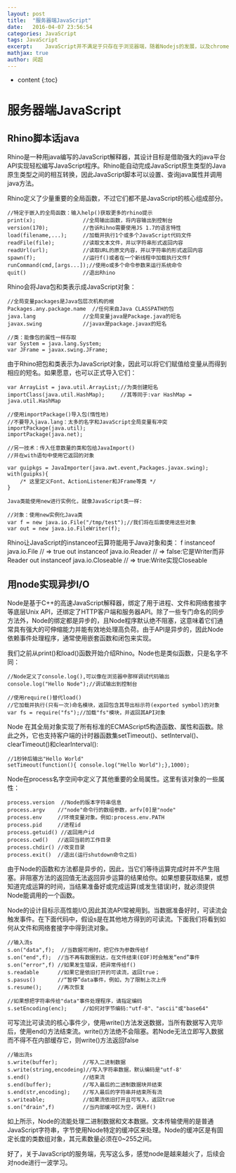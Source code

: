 ```yaml
---
layout: post
title:  "服务器端JavaScript"
date:   2016-04-07 23:56:54
categories: JavaScript
tags: JavaScript
excerpt:	JavaScript并不满足于只存在于浏览器端，随着Nodejs的发展，以及chromev8引擎在后台服务器端的应用，使得JavaScript逐渐活跃于服务器端
mathjax: true
author:	闵超
---
```


* content
{:toc}


#		服务器端JavaScript

##		Rhino脚本话java
Rhino是一种用java编写的JavaScript解释器，其设计目标是借助强大的java平台API实现轻松编写JavaScript程序。Rhino能自动完成JavaScript原生类型的Java原生类型之间的相互转换，因此JavaScript脚本可以设置、查询java属性并调用java方法。

Rhino定义了少量重要的全局函数，不过它们都不是JavaScript的核心组成部分。

	//特定于嵌入的全局函数：输入help()获取更多的rhino提示
	print(x);				//全局输出函数，将内容输出到控制台
	version(170);			//告诉Rihno需要使用JS 1.7的语言特性
	load(filename,...);		//加载并执行1个或多个JavaScript代码文件
	readFile(file);			//读取文本文件，并以字符串形式返回内容
	readUrl(url);			//读取URL的原文内容，并以字符串的形式返回内容
	spawn(f);   			//运行f()或者在一个新线程中加载执行文件f
	runCommand(cmd,[args...]);//使用o或多个命令参数来运行系统命令
	quit()					//退出Rhino

Rhino会将Java包和类表示成JavaScript对象：
	
	//全局变量packages是Java包层次机构的根
	Packages.any.package.name  //任何来自Java CLASSPATH的包
	java.lang 				//全局变量java是Package.java的短名
	javax.swing				//javax是package.javax的短名

	//类：能像包的属性一样存取
	var System = java.lang.System;
	var JFrame = javax.swing.JFrame;

由于Rhino把包和类表示为JavaScript对象，因此可以将它们赋值给变量从而得到相应的短名。如果愿意，也可以正式导入它们：

	var ArrayList = java.util.ArrayList;//为类创建短名
	importClass(java.util.HashMap); 	//其等同于:var HashMap = java.util.HashMap
	
	//使用importPackage()导入包(惰性地)
	//不要导入java.lang：太多的名字和JavaScript全局变量有冲突
	importPackage(java.util);
	importPackage(java.net);
	
	//另一技术：传入任意数量的类和包给JavaImport()
	//并在with语句中使用它返回的对象
	
	var guipkgs = JavaImporter(java.awt.event,Packages.javax.swing);
	with(guipks){
		/* 这里定义Font、ActionListener和JFrame等类 */
	}
	
	Java类能使用new进行实例化，就像JavaScript类一样:
	
	//对象：使用new实例化Java类
	var f = new java.io.File("/tmp/test");//我们将在后面使用这些对象
	var out = new java.io.FileWriter(f);
Rhino让JavaScript的instanceof云算符能用于Java对象和类：
	f instanceof java.io.File 		// => true
	out instanceof java.io.Reader  // => false:它是Writer而非Reader
	out instanceof java.io.Closeable // => true:Write实现Closeable

##		用node实现异步I/O
Node是基于C++的高速JavaScript解释器，绑定了用于进程、文件和网络套接字等底层Unix API，还绑定了HTTP客户端和服务器API。除了一些专门命名的同步方法外，Node的绑定都是异步的，且Node程序默认绝不阻塞，这意味着它们通常具有强大的可伸缩能力并能有效地处理高负荷。由于API是异步的，因此Node依赖事件处理程序，通常使用嵌套函数和闭包来实现。

我们之前从print()和load()函数开始介绍Rhino。Node也是类似函数，只是名字不同：
	
	//Node定义了console.log(),可以像在浏览器中那样调试代码输出
	console.log("Hello Node");//调试输出到控制台
	
	//使用require()替代load()
	//它加载并执行(只有一次)命名模块，返回包含其导出标示符(exported symbol)的对象
	var fs = require("fs");//加载"fs"模块，并返回其API对象

Node 在其全局对象实现了所有标准的ECMAScript5构造函数、属性和函数。除此之外，它也支持客户端的计时器函数集setTimeout()、setInterval()、clearTimeout()和clearInterval():
	
	//1秒钟后输出"Hello World"
	setTimeout(function(){ console.log("Hello World");},1000);

Node在process名字空间中定义了其他重要的全局属性。这里有该对象的一些属性：
	
	process.version  //Node的版本字符串信息
	process.argv	//"node"命令行的数组参数，arfv[0]是"node"
	process.env		//环境变量对象。例如:process.env.PATH
	process.pid		//进程id
	process.getuid() //返回用户id
	process.cwd()	//返回当前的工作目录
	process.chdir()	//改变目录
	process.exit()	//退出(运行shutdown命令之后)
由于Node的函数和方法都是异步的，因此，当它们等待运算完成时并不产生阻塞。非阻塞方法的返回值无法返回异步运算的结果给你。如果想要获取结果，或想知道完成运算的时间，当结果准备好或完成运算(或发生错误)时，就必须提供Node能调用的一个函数。

Node的设计目标示高性能I/O,因此其流API常被用到。当数据准备好时，可读流会触发事件。在下面代码中，假设s是在其他地方得到的可读流。下面我们将看到如何从文件和网络套接字中得到流对象。

	//输入流s
	s.on("data",f);  //当数据可用时，把它作为参数传给f
	s.on("end",f);	//当不再有数据到达，在文件结束(EOF)时会触发“end”事件
	s.on("error",f) //如果发生错误，把异常传给f()
	s.readable		//如果它是依旧打开的可读流，返回true；
	s.pasus()		//“暂停”data事件，例如，为了限制上次上传
	s.resume();		//再次恢复

	//如果想把字符串传给"data"事件处理程序，请指定编码
	s.setEncoding(enc);		//如何对字节编码:"utf-8"、"ascii"或"base64"
可写流比可读流的核心事件少，使用write()方法发送数据，当所有数据写入完毕后，使用end()方法结束流。write()方法绝不会阻塞。若Node无法立即写入数据而不得不在内部缓存它，则write()方法返回false

	//输出流s
	s.write(buffer);		//写入二进制数据
	s.write(string,encodeing)//写入字符串数据，默认编码是"utf-8'
	s.end()					//结束流
	s.end(buffer);			//写入最后的二进制数据块并结束
	s.end(str,encoding);	//写入最后的字符串并结束所有流
	s.writeable;			//如果流依旧打开且可写入，返回true
	s.on("drain",f)			//当内部缓冲区为空，调用f()
如上所示，Node的流能处理二进制数据和文本数据。文本传输使用的是普通JavaScript字符串，字节使用Node特定的缓冲区来处理。Node的缓冲区是有固定长度的类数组对象，其元素数量必须在0~255之间。

好了，关于JavaScript的服务端，先写这么多，感觉node是越来越火了，后续会对node进行一波学习。



	

	

